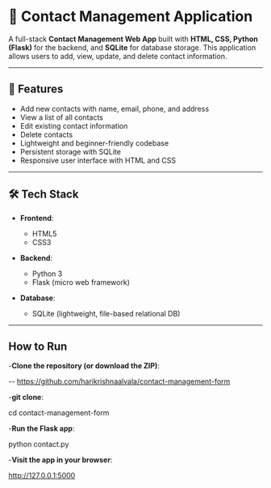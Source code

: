 # 📇 Contact Management Application

A full-stack **Contact Management Web App** built with **HTML, CSS, Python (Flask)** for the backend, and **SQLite** for database storage. This application allows users to add, view, update, and delete contact information.

---

## 🚀 Features

- Add new contacts with name, email, phone, and address
- View a list of all contacts
- Edit existing contact information
- Delete contacts
- Lightweight and beginner-friendly codebase
- Persistent storage with SQLite
- Responsive user interface with HTML and CSS

---

## 🛠️ Tech Stack

- **Frontend**:  
  - HTML5  
  - CSS3  

- **Backend**:  
  - Python 3  
  - Flask (micro web framework)  

- **Database**:  
  - SQLite (lightweight, file-based relational DB)

---



## How to Run
-**Clone the repository (or download the ZIP)**:

-- https://github.com/harikrishnaalvala/contact-management-form

-**git clone**:

cd contact-management-form

-**Run the Flask app**:

python contact.py

-**Visit the app in your browser**:

http://127.0.0.1:5000


